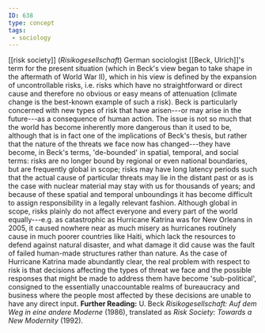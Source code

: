 ```yaml
---
ID: 638
type: concept
tags: 
 - sociology
---
```


[[risk society]]
(*Risikogesellschaft*) German sociologist [[Beck, Ulrich]]'s term for the
present situation (which in Beck's view began to take shape in the
aftermath of World War II), which in his view is defined by the
expansion of uncontrollable risks, i.e. risks which have no
straightforward or direct cause and therefore no obvious or easy means
of attenuation (climate change is the best-known example of such a
risk). Beck is particularly concerned with new types of risk that have
arisen---or may arise in the future---as a consequence of human action.
The issue is not so much that the world has become inherently more
dangerous than it used to be, although that is in fact one of the
implications of Beck's thesis, but rather that the nature of the threats
we face now has changed---they have become, in Beck's terms,
'de-bounded' in spatial, temporal, and social terms: risks are no longer
bound by regional or even national boundaries, but are frequently global
in scope; risks may have long latency periods such that the actual cause
of particular threats may lie in the distant past or as is the case with
nuclear material may stay with us for thousands of years; and because of
these spatial and temporal unboundings it has become difficult to assign
responsibility in a legally relevant fashion. Although global in scope,
risks plainly do not affect everyone and every part of the world
equally---e.g. as catastrophic as Hurricane Katrina was for New Orleans
in 2005, it caused nowhere near as much misery as hurricanes routinely
cause in much poorer countries like Haiti, which lack the resources to
defend against natural disaster, and what damage it did cause was the
fault of failed human-made structures rather than nature. As the case of
Hurricane Katrina made abundantly clear, the real problem with respect
to risk is that decisions affecting the types of threat we face and the
possible responses that might be made to address them have become
'sub-political', consigned to the essentially unaccountable realms of
bureaucracy and business where the people most affected by these
decisions are unable to have any direct input.
**Further Reading:** U. Beck *Risikogesellschaft: Auf dem Weg in eine
andere Moderne* (1986), translated as *Risk Society: Towards a New
Modernity* (1992).

